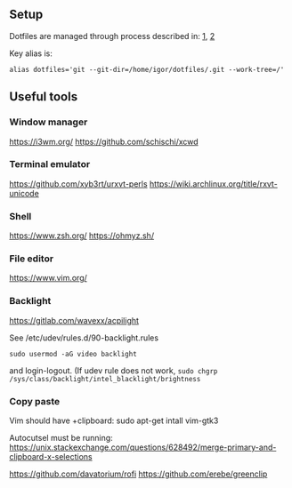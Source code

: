 ## Setup

Dotfiles are managed through process described in:  [1](https://mitxela.com/projects/dotfiles_management), [2](https://www.atlassian.com/git/tutorials/dotfiles)

Key alias is:
```
alias dotfiles='git --git-dir=/home/igor/dotfiles/.git --work-tree=/'
```

## Useful tools

### Window manager

https://i3wm.org/
https://github.com/schischi/xcwd

### Terminal emulator
https://github.com/xyb3rt/urxvt-perls
https://wiki.archlinux.org/title/rxvt-unicode

### Shell

https://www.zsh.org/
https://ohmyz.sh/


### File editor
https://www.vim.org/

### Backlight
https://gitlab.com/wavexx/acpilight

See /etc/udev/rules.d/90-backlight.rules

`sudo usermod -aG video backlight`

and login-logout.
(If udev rule does not work, `sudo chgrp /sys/class/backlight/intel_blacklight/brightness`



### Copy paste
Vim should have +clipboard:
sudo apt-get intall vim-gtk3

Autocutsel must be running:
https://unix.stackexchange.com/questions/628492/merge-primary-and-clipboard-x-selections

https://github.com/davatorium/rofi
https://github.com/erebe/greenclip
